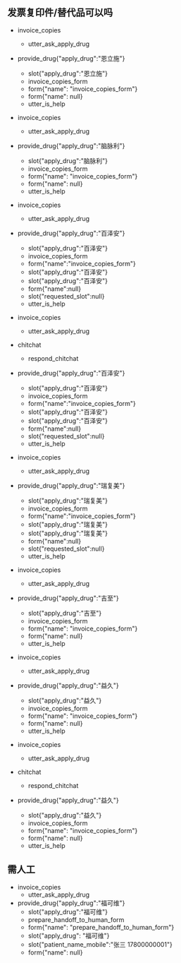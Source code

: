 ## 发票复印件/替代品可以吗
* invoice_copies
    - utter_ask_apply_drug
* provide_drug{"apply_drug":"恩立施"}
    - slot{"apply_drug":"恩立施"}
    - invoice_copies_form
    - form{"name": "invoice_copies_form"}
    - form{"name": null}
    - utter_is_help

* invoice_copies
    - utter_ask_apply_drug
* provide_drug{"apply_drug":"脑脉利"}
    - slot{"apply_drug":"脑脉利"}
    - invoice_copies_form
    - form{"name": "invoice_copies_form"}
    - form{"name": null}
  - utter_is_help

* invoice_copies
    - utter_ask_apply_drug
* provide_drug{"apply_drug":"百泽安"}
    - slot{"apply_drug":"百泽安"}
    - invoice_copies_form
    - form{"name":"invoice_copies_form"}
    - slot{"apply_drug":"百泽安"}
    - slot{"apply_drug":"百泽安"}
    - form{"name":null}
    - slot{"requested_slot":null}
    - utter_is_help

* invoice_copies
    - utter_ask_apply_drug
* chitchat
    - respond_chitchat
* provide_drug{"apply_drug":"百泽安"}
    - slot{"apply_drug":"百泽安"}
    - invoice_copies_form
    - form{"name":"invoice_copies_form"}
    - slot{"apply_drug":"百泽安"}
    - slot{"apply_drug":"百泽安"}
    - form{"name":null}
    - slot{"requested_slot":null}
    - utter_is_help

* invoice_copies
    - utter_ask_apply_drug
* provide_drug{"apply_drug":"瑞复美"}
    - slot{"apply_drug":"瑞复美"}
    - invoice_copies_form
    - form{"name":"invoice_copies_form"}
    - slot{"apply_drug":"瑞复美"}
    - slot{"apply_drug":"瑞复美"}
    - form{"name":null}
    - slot{"requested_slot":null}
    - utter_is_help

* invoice_copies
    - utter_ask_apply_drug
* provide_drug{"apply_drug":"吉至"}
    - slot{"apply_drug":"吉至"}
    - invoice_copies_form
    - form{"name": "invoice_copies_form"}
    - form{"name": null}
    - utter_is_help

* invoice_copies
    - utter_ask_apply_drug
* provide_drug{"apply_drug":"益久"}
    - slot{"apply_drug":"益久"}
    - invoice_copies_form
    - form{"name": "invoice_copies_form"}
    - form{"name": null}
    - utter_is_help

* invoice_copies
    - utter_ask_apply_drug
* chitchat
    - respond_chitchat
* provide_drug{"apply_drug":"益久"}
    - slot{"apply_drug":"益久"}
    - invoice_copies_form
    - form{"name": "invoice_copies_form"}
    - form{"name": null}
    - utter_is_help


## 需人工
* invoice_copies
    - utter_ask_apply_drug
* provide_drug{"apply_drug":"福可维"}
    - slot{"apply_drug":"福可维"}
    - prepare_handoff_to_human_form
    - form{"name": "prepare_handoff_to_human_form"}
    - slot{"apply_drug": "福可维"}
    - slot{"patient_name_mobile":"张三 17800000001"}
    - form{"name": null}